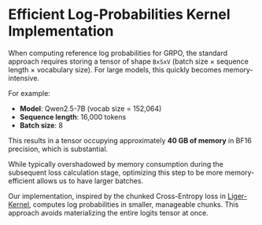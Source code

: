 # Efficient Log-Probabilities Kernel Implementation

When computing reference log probabilities for GRPO, the standard approach requires storing a tensor of shape `BxSxV` (batch size × sequence length × vocabulary size). For large models, this quickly becomes memory-intensive.

For example:

* **Model**: Qwen2.5-7B (vocab size = 152,064)
* **Sequence length**: 16,000 tokens
* **Batch size**: 8

This results in a tensor occupying approximately **40 GB of memory** in BF16 precision, which is substantial.

While typically overshadowed by memory consumption during the subsequent loss calculation stage, optimizing this step to be more memory-efficient allows us to have larger batches.

Our implementation, inspired by the chunked Cross-Entropy loss in [Liger-Kernel](https://github.com/linkedin/Liger-Kernel), computes log probabilities in smaller, manageable chunks. This approach avoids materializing the entire logits tensor at once.
